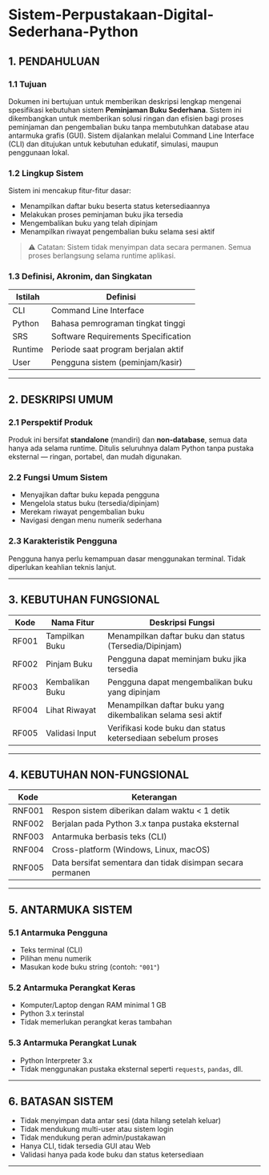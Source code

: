 # Sistem-Perpustakaan-Digital-Sederhana-Python

## 1. PENDAHULUAN


### 1.1 Tujuan
Dokumen ini bertujuan untuk memberikan deskripsi lengkap mengenai spesifikasi kebutuhan sistem **Peminjaman Buku Sederhana**. Sistem ini dikembangkan untuk memberikan solusi ringan dan efisien bagi proses peminjaman dan pengembalian buku tanpa membutuhkan database atau antarmuka grafis (GUI). Sistem dijalankan melalui Command Line Interface (CLI) dan ditujukan untuk kebutuhan edukatif, simulasi, maupun penggunaan lokal.


### 1.2 Lingkup Sistem
Sistem ini mencakup fitur-fitur dasar:
- Menampilkan daftar buku beserta status ketersediaannya
- Melakukan proses peminjaman buku jika tersedia
- Mengembalikan buku yang telah dipinjam
- Menampilkan riwayat pengembalian buku selama sesi aktif


> ⚠️ Catatan: Sistem tidak menyimpan data secara permanen. Semua proses berlangsung selama runtime aplikasi.


### 1.3 Definisi, Akronim, dan Singkatan


| Istilah  | Definisi                                      |
|----------|-----------------------------------------------|
| CLI      | Command Line Interface                        |
| Python   | Bahasa pemrograman tingkat tinggi             |
| SRS      | Software Requirements Specification           |
| Runtime  | Periode saat program berjalan aktif           |
| User     | Pengguna sistem (peminjam/kasir)              |


---

## 2. DESKRIPSI UMUM


### 2.1 Perspektif Produk
Produk ini bersifat **standalone** (mandiri) dan **non-database**, semua data hanya ada selama runtime. Ditulis seluruhnya dalam Python tanpa pustaka eksternal — ringan, portabel, dan mudah digunakan.


### 2.2 Fungsi Umum Sistem
- Menyajikan daftar buku kepada pengguna
- Mengelola status buku (tersedia/dipinjam)
- Merekam riwayat pengembalian buku
- Navigasi dengan menu numerik sederhana


### 2.3 Karakteristik Pengguna
Pengguna hanya perlu kemampuan dasar menggunakan terminal. Tidak diperlukan keahlian teknis lanjut.


---

## 3. KEBUTUHAN FUNGSIONAL


| Kode   | Nama Fitur       | Deskripsi Fungsi                                                |
|--------|------------------|------------------------------------------------------------------|
| RF001  | Tampilkan Buku   | Menampilkan daftar buku dan status (Tersedia/Dipinjam)          |
| RF002  | Pinjam Buku      | Pengguna dapat meminjam buku jika tersedia                      |
| RF003  | Kembalikan Buku  | Pengguna dapat mengembalikan buku yang dipinjam                 |
| RF004  | Lihat Riwayat    | Menampilkan daftar buku yang dikembalikan selama sesi aktif     |
| RF005  | Validasi Input   | Verifikasi kode buku dan status ketersediaan sebelum proses     |


---


## 4. KEBUTUHAN NON-FUNGSIONAL


| Kode     | Keterangan                                                                 |
|----------|----------------------------------------------------------------------------|
| RNF001   | Respon sistem diberikan dalam waktu < 1 detik                              |
| RNF002   | Berjalan pada Python 3.x tanpa pustaka eksternal                           |
| RNF003   | Antarmuka berbasis teks (CLI)                                              |
| RNF004   | Cross-platform (Windows, Linux, macOS)                                     |
| RNF005   | Data bersifat sementara dan tidak disimpan secara permanen                |


---

## 5. ANTARMUKA SISTEM


### 5.1 Antarmuka Pengguna
- Teks terminal (CLI)
- Pilihan menu numerik
- Masukan kode buku string (contoh: `"001"`)


### 5.2 Antarmuka Perangkat Keras
- Komputer/Laptop dengan RAM minimal 1 GB
- Python 3.x terinstal
- Tidak memerlukan perangkat keras tambahan


### 5.3 Antarmuka Perangkat Lunak
- Python Interpreter 3.x
- Tidak menggunakan pustaka eksternal seperti `requests`, `pandas`, dll.


---


## 6. BATASAN SISTEM
- Tidak menyimpan data antar sesi (data hilang setelah keluar)
- Tidak mendukung multi-user atau sistem login
- Tidak mendukung peran admin/pustakawan
- Hanya CLI, tidak tersedia GUI atau Web
- Validasi hanya pada kode buku dan status ketersediaan


---

